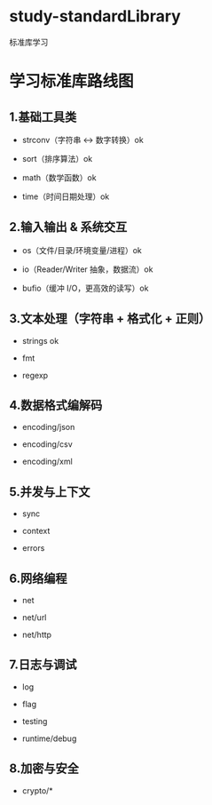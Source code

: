 # study-standardLibrary
标准库学习

# 学习标准库路线图
## 1.基础工具类

* strconv（字符串 ↔ 数字转换）ok

* sort（排序算法）ok

* math（数学函数）ok

* time（时间日期处理）ok

## 2.输入输出 & 系统交互

* os（文件/目录/环境变量/进程）ok

* io（Reader/Writer 抽象，数据流）ok

* bufio（缓冲 I/O，更高效的读写）ok

## 3.文本处理（字符串 + 格式化 + 正则）

* strings ok

* fmt

* regexp

## 4.数据格式编解码

* encoding/json

* encoding/csv

* encoding/xml

## 5.并发与上下文

* sync

* context

* errors

## 6.网络编程

* net

* net/url

* net/http

## 7.日志与调试

* log

* flag

* testing

* runtime/debug

## 8.加密与安全

* crypto/*
